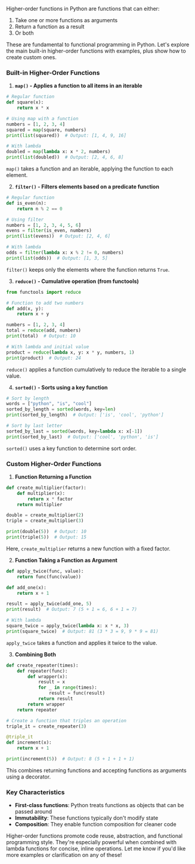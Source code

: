 Higher-order functions in Python are functions that can either:
1. Take one or more functions as arguments
2. Return a function as a result
3. Or both

These are fundamental to functional programming in Python. Let's explore the main built-in higher-order functions with examples, plus show how to create custom ones.

### Built-in Higher-Order Functions

1. **`map()` - Applies a function to all items in an iterable**
```python
# Regular function
def square(x):
    return x * x

# Using map with a function
numbers = [1, 2, 3, 4]
squared = map(square, numbers)
print(list(squared))  # Output: [1, 4, 9, 16]

# With lambda
doubled = map(lambda x: x * 2, numbers)
print(list(doubled))  # Output: [2, 4, 6, 8]
```
`map()` takes a function and an iterable, applying the function to each element.

2. **`filter()` - Filters elements based on a predicate function**
```python
# Regular function
def is_even(n):
    return n % 2 == 0

# Using filter
numbers = [1, 2, 3, 4, 5, 6]
evens = filter(is_even, numbers)
print(list(evens))  # Output: [2, 4, 6]

# With lambda
odds = filter(lambda x: x % 2 != 0, numbers)
print(list(odds))  # Output: [1, 3, 5]
```
`filter()` keeps only the elements where the function returns `True`.

3. **`reduce()` - Cumulative operation (from functools)**
```python
from functools import reduce

# Function to add two numbers
def add(x, y):
    return x + y

numbers = [1, 2, 3, 4]
total = reduce(add, numbers)
print(total)  # Output: 10

# With lambda and initial value
product = reduce(lambda x, y: x * y, numbers, 1)
print(product)  # Output: 24
```
`reduce()` applies a function cumulatively to reduce the iterable to a single value.

4. **`sorted()` - Sorts using a key function**
```python
# Sort by length
words = ["python", "is", "cool"]
sorted_by_length = sorted(words, key=len)
print(sorted_by_length)  # Output: ['is', 'cool', 'python']

# Sort by last letter
sorted_by_last = sorted(words, key=lambda x: x[-1])
print(sorted_by_last)  # Output: ['cool', 'python', 'is']
```
`sorted()` uses a key function to determine sort order.

### Custom Higher-Order Functions

1. **Function Returning a Function**
```python
def create_multiplier(factor):
    def multiplier(x):
        return x * factor
    return multiplier

double = create_multiplier(2)
triple = create_multiplier(3)

print(double(5))  # Output: 10
print(triple(5))  # Output: 15
```
Here, `create_multiplier` returns a new function with a fixed factor.

2. **Function Taking a Function as Argument**
```python
def apply_twice(func, value):
    return func(func(value))

def add_one(x):
    return x + 1

result = apply_twice(add_one, 5)
print(result)  # Output: 7 (5 + 1 = 6, 6 + 1 = 7)

# With lambda
square_twice = apply_twice(lambda x: x * x, 3)
print(square_twice)  # Output: 81 (3 * 3 = 9, 9 * 9 = 81)
```
`apply_twice` takes a function and applies it twice to the value.

3. **Combining Both**
```python
def create_repeater(times):
    def repeater(func):
        def wrapper(x):
            result = x
            for _ in range(times):
                result = func(result)
            return result
        return wrapper
    return repeater

# Create a function that triples an operation
triple_it = create_repeater(3)

@triple_it
def increment(x):
    return x + 1

print(increment(5))  # Output: 8 (5 + 1 + 1 + 1)
```
This combines returning functions and accepting functions as arguments using a decorator.

### Key Characteristics
- **First-class functions**: Python treats functions as objects that can be passed around
- **Immutability**: These functions typically don't modify state
- **Composition**: They enable function composition for cleaner code

Higher-order functions promote code reuse, abstraction, and functional programming style. They're especially powerful when combined with lambda functions for concise, inline operations. Let me know if you'd like more examples or clarification on any of these!